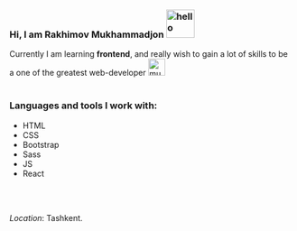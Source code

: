 ### Hi, I am Rakhimov Mukhammadjon <img src="https://media2.giphy.com/media/gM5qFksULw54NMWyry/giphy.gif?cid=ecf05e47olr0nx2k7v4mrkm32bvbv7hcz8jjjdhzkc9vppfm&rid=giphy.gif&ct=s" alt="hello" width="50px" height="50px"/>

Currently I am learning <strong>frontend</strong>, and really wish to gain a lot of skills to be a one of the greatest web-developer <img src="https://media4.giphy.com/media/w3NIAi9XCwTVeLWSGe/200.webp?cid=ecf05e47l053azlxhimrsntnopiyla7e4gmzyffblxrbra9k&rid=200.webp&ct=s" width="30px" height="30px" alt="muscel" /> <br/><br/>

### Languages and tools I work with:
<ul>
  <li>HTML</li>
  <li>CSS</li>
  <li>Bootstrap</li>
  <li>Sass</li>
  <li>JS</li>
  <li>React</li>
</ul> <br/> <br/>

<i>Location</i>: Tashkent.
